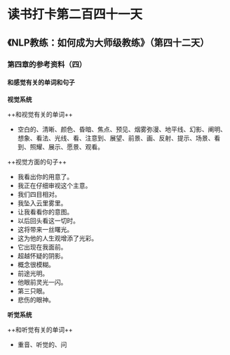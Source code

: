 读书打卡第二百四十一天
===

《NLP教练：如何成为大师级教练》（第四十二天）
---

### 第四章的参考资料（四）

#### 和感觉有关的单词和句子

**视觉系统**

++和视觉有关的单词++
* 空白的、清晰、颜色、昏暗、焦点、预见、烟雾弥漫、地平线、幻影、阐明、想象、看法、光线、看、注意到、展望、前景、画、反射、提示、场景、看到、照耀、展示、愿景、观看。

++视觉方面的句子++
* 我看出你的用意了。
* 我正在仔细审视这个主意。
* 我们四目相对。
* 我坠入云里雾里。
* 让我看看你的意图。
* 以后回头看这一切时。
* 这将带来一丝曙光。
* 这为他的人生观增添了光彩。
* 它出现在我面前。
* 超越怀疑的阴影。
* 概念很模糊。
* 前途光明。
* 他眼前灵光一闪。
* 第三只眼。
* 悲伤的眼神。

**听觉系统**

++和听觉有关的单词++
* 重音、听觉的、问